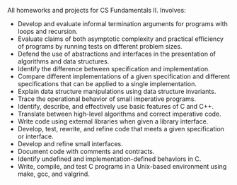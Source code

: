 All homeworks and projects for CS Fundamentals II. Involves: 
  
  - Develop and evaluate informal termination arguments for programs with loops and recursion.
  - Evaluate claims of both asymptotic complexity and practical efficiency of programs by running tests
on different problem sizes.
  - Defend the use of abstractions and interfaces in the presentation of algorithms and data structures.
  - Identify the difference between specification and implementation.
  - Compare different implementations of a given specification and different specifications that can be
applied to a single implementation.
  - Explain data structure manipulations using data structure invariants.
  - Trace the operational behavior of small imperative programs.
  - Identify, describe, and effectively use basic features of C and C++.
  - Translate between high-level algorithms and correct imperative code.
  - Write code using external libraries when given a library interface.
  - Develop, test, rewrite, and refine code that meets a given specification or interface.
  - Develop and refine small interfaces.
  - Document code with comments and contracts.
  - Identify undefined and implementation-defined behaviors in C.
  - Write, compile, and test C programs in a Unix-based environment using make, gcc, and valgrind.
